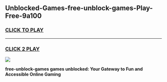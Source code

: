 
## Unblocked-Games-free-unblock-games-Play-Free-9a100
<h3>
<a href="https://premium76.site?title=free-unblock-games&ref=20M">CLICK TO PLAY</a></h3>
<hr>

<h3>
<a href="https://premium76.site?title=free-unblock-games&ref=20M">CLICK 2 PLAY</a>
  
</h3>

<a href="https://premium76.site?title=free-unblock-games&ref=19M"><img src="https://clearcache.store/games.png"></a>


**free-unblock-games games unblocked: Your Gateway to Fun and Accessible Online Gaming**

